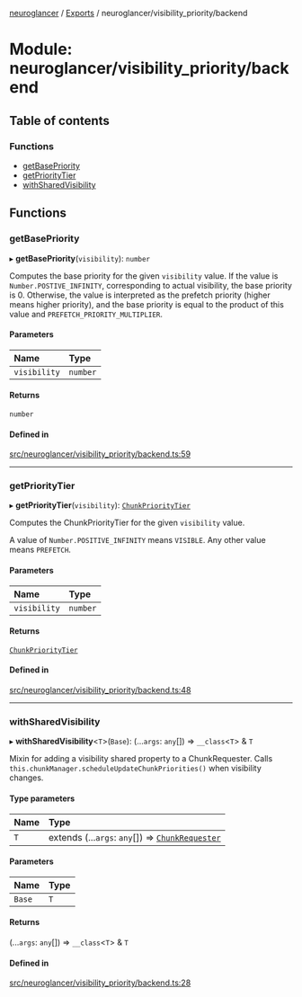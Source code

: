 [neuroglancer](../README.md) / [Exports](../modules.md) / neuroglancer/visibility\_priority/backend

# Module: neuroglancer/visibility\_priority/backend

## Table of contents

### Functions

- [getBasePriority](neuroglancer_visibility_priority_backend.md#getbasepriority)
- [getPriorityTier](neuroglancer_visibility_priority_backend.md#getprioritytier)
- [withSharedVisibility](neuroglancer_visibility_priority_backend.md#withsharedvisibility)

## Functions

### getBasePriority

▸ **getBasePriority**(`visibility`): `number`

Computes the base priority for the given `visibility` value.  If the value is
`Number.POSTIVE_INFINITY`, corresponding to actual visibility, the base priority is 0.
Otherwise, the value is interpreted as the prefetch priority (higher means higher priority), and
the base priority is equal to the product of this value and `PREFETCH_PRIORITY_MULTIPLIER`.

#### Parameters

| Name | Type |
| :------ | :------ |
| `visibility` | `number` |

#### Returns

`number`

#### Defined in

[src/neuroglancer/visibility_priority/backend.ts:59](https://github.com/ActiveBrainAtlas2/neuroglancer/blob/91617476/src/neuroglancer/visibility_priority/backend.ts#L59)

___

### getPriorityTier

▸ **getPriorityTier**(`visibility`): [`ChunkPriorityTier`](../enums/neuroglancer_chunk_manager_base.ChunkPriorityTier.md)

Computes the ChunkPriorityTier for the given `visibility` value.

A value of `Number.POSITIVE_INFINITY` means `VISIBLE`.  Any other value means `PREFETCH`.

#### Parameters

| Name | Type |
| :------ | :------ |
| `visibility` | `number` |

#### Returns

[`ChunkPriorityTier`](../enums/neuroglancer_chunk_manager_base.ChunkPriorityTier.md)

#### Defined in

[src/neuroglancer/visibility_priority/backend.ts:48](https://github.com/ActiveBrainAtlas2/neuroglancer/blob/91617476/src/neuroglancer/visibility_priority/backend.ts#L48)

___

### withSharedVisibility

▸ **withSharedVisibility**<`T`\>(`Base`): (...`args`: `any`[]) => `__class`<`T`\> & `T`

Mixin for adding a visibility shared property to a ChunkRequester.  Calls
`this.chunkManager.scheduleUpdateChunkPriorities()` when visibility changes.

#### Type parameters

| Name | Type |
| :------ | :------ |
| `T` | extends (...`args`: `any`[]) => [`ChunkRequester`](../interfaces/neuroglancer_chunk_manager_backend.ChunkRequester.md) |

#### Parameters

| Name | Type |
| :------ | :------ |
| `Base` | `T` |

#### Returns

(...`args`: `any`[]) => `__class`<`T`\> & `T`

#### Defined in

[src/neuroglancer/visibility_priority/backend.ts:28](https://github.com/ActiveBrainAtlas2/neuroglancer/blob/91617476/src/neuroglancer/visibility_priority/backend.ts#L28)
